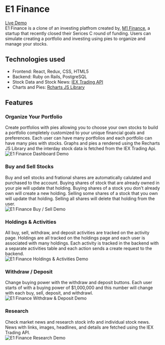 # E1 Finance

[Live Demo](https://e1finance.herokuapp.com/#/)  
E1 Finance is a clone of an investing platfrom created by, [M1 Finance](https://www.m1finance.com/), a startup that recently closed their Serices C round of funding. Users can simulate creating a portfolio and investing using pies to organize and manage your stocks. 

## Technologies used
* Frontend: React, Redux, CSS, HTML5
* Backend: Ruby on Rails, PostgreSQL
* Stock Data and Stock News: [IEX Trading API](https://iexcloud.io/)
* Charts and Pies: [Rcharts JS Library](http://recharts.org/en-US/)

## Features
### Organize Your Portfolio
Create portfolios with pies allowing you to choose your own stocks to build a portfolio completely customized to your unique financial goals and preferences. Each user can have many portfolios and each portfolio can have many pies with stocks. Graphs and pies a rendered using the Recharts JS Library and the interday stock data is fetched from the IEX Trading Api.  
![E1 Finance Dashboard Demo](https://i.imgur.com/lbHPV8D.gif)

### Buy and Sell Stocks
Buy and sell stocks and frational shares are automatically calulated and purchased to the account. Buying shares of stock that are already owned in your pie will update that holding. Buying shares of a stock you don't already own will create a new holding. Selling some shares of a stock that you own will update that holding. Selling all shares will delete that holding from the user.  
![E1 Finance Buy / Sell Demo](https://i.imgur.com/wGEyENd.gif)

### Holdings & Activities
All buy, sell, withdraw, and deposit activities are tracked on the activity page. Holdings are all tracked on the holdings page and each user is associated with many holdings. Each activity is tracked in the backend with a separate activities table and each action sends a create request to the backend.  
![E1 Finance Holdings & Activities Demo](https://i.imgur.com/bF31nKa.gif)

### Withdraw / Deposit
Change buying power with the withdraw and deposit buttons. Each user starts of with a buying power of $1,000,000 and this number will change with each buy, sell, deposit, and withdrawl.  
![E1 Finance Withdraw & Deposit Demo](https://i.imgur.com/7efIF5Q.gif)

### Research
Check market news and research stock info and individual stock news. News with links, images, headlines, and details are fetched using the IEX Trading API.  
![E1 Finance Research Demo](https://i.imgur.com/c9S12mf.gif)
